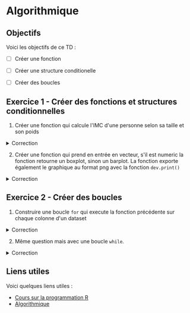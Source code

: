 # Algorithmique

## Objectifs
Voici les objectifs de ce TD :
- [ ] Créer une fonction
- [ ] Créer une structure conditionelle
- [ ] Créer des boucles


## Exercice 1 - Créer des fonctions et structures conditionnelles

1. Créer une fonction qui calcule l'IMC d'une personne selon sa taille et son poids
<details>
<summary>Correction</summary>

```r
imc <- function(taille,poids) {
   calcul <- poids / (taille^2)
   return (calcul) }
```
</details>

2. Créer une fonction qui prend en entrée en vecteur, s'il est numeric la fonction retourne un boxplot, sinon un barplot. La fonction exporte également le graphique au format png avec la fonction `dev.print()`
<details>
<summary>Correction</summary>

```r

```
</details>

## Exercice 2 - Créer des boucles

1. Construire une boucle `for` qui execute la fonction précédente sur chaque colonne d'un dataset
<details>
<summary>Correction</summary>

```r

```
</details>

2. Même question mais avec une boucle `while`.
<details>
<summary>Correction</summary>

```r
```
</details>

## Liens utiles

Voici quelques liens utiles :

- [Cours sur la programmation R](https://asardell.github.io/programmation-r/)
- [Algorithmique](https://asardell.github.io/programmation-r/algo.html#construire-une-fonction)



